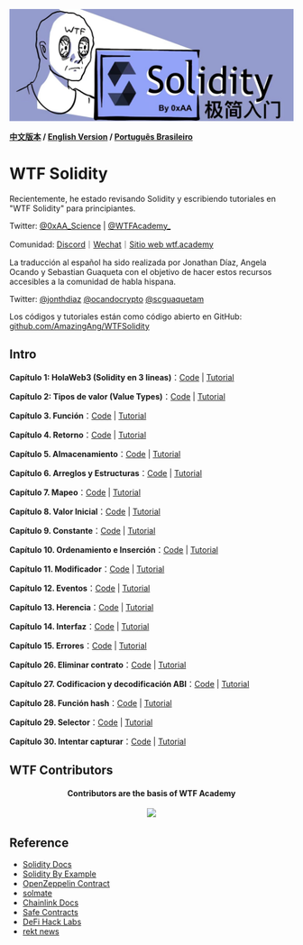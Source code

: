 ![](../../img/logo2.jpeg)

**[中文版本](https://github.com/AmazingAng/WTF-Solidity) / [English Version](../en/README.md) / [Português Brasileiro](../pt-br/README.md)**

# WTF Solidity

Recientemente, he estado revisando Solidity y escribiendo tutoriales en "WTF Solidity" para principiantes.

Twitter: [@0xAA_Science](https://twitter.com/0xAA_Science) | [@WTFAcademy_](https://twitter.com/WTFAcademy_)

Comunidad: [Discord](https://discord.gg/5akcruXrsk)｜[Wechat](https://docs.google.com/forms/d/e/1FAIpQLSe4KGT8Sh6sJ7hedQRuIYirOoZK_85miz3dw7vA1-YjodgJ-A/viewform?usp=sf_link)｜[Sitio web wtf.academy](https://wtf.academy)

La traducción al español ha sido realizada por Jonathan Díaz, Angela Ocando y Sebastian Guaqueta con el objetivo de hacer estos recursos accesibles a la comunidad de habla hispana.

Twitter: [@jonthdiaz](https://twitter.com/jonthdiaz) [@ocandocrypto](https://twitter.com/ocandocrypto) [@scguaquetam](https://twitter.com/scguaquetam) 

Los códigos y tutoriales están como código abierto en GitHub: [github.com/AmazingAng/WTFSolidity](https://github.com/AmazingAng/WTFSolidity)


## Intro

**Capítulo 1: HolaWeb3 (Solidity en 3 lineas)**：[Code](./01_HolaWeb3_es/HolaWeb3.sol) | [Tutorial](./01_HolaWeb3_es/readme.md)

**Capítulo 2: Tipos de valor (Value Types)**：[Code](./02_TiposDeValor_es/ValueTypes.sol) | [Tutorial](./02_TiposDeValor_es/readme.md)

**Capítulo 3. Función**：[Code](./03_Funcion_es/Function.sol) | [Tutorial](./03_Funcion_es/readme.md)

**Capítulo 4. Retorno**：[Code](./04_Retorno_es/Return.sol) | [Tutorial](./04_Retorno_es/readme.md)

**Capítulo 5. Almacenamiento**：[Code](./05_AlmacenamientoInformacion_es/DataStorage.sol) | [Tutorial](./05_AlmacenamientoInformacion_es/readme.md)

**Capítulo 6. Arreglos y Estructuras**：[Code](./06_ArreglosyEstructuras_es/ArrayAndStruct.sol) | [Tutorial](./06_ArreglosyEstructuras_es/readme.md)

**Capítulo 7. Mapeo**：[Code](./07_Mapeo_es/Mapping.sol) | [Tutorial](./07_Mapeo_es/readme.md)

**Capítulo 8. Valor Inicial**：[Code](./08_ValorInicial_es/InitialValue.sol) | [Tutorial](./08_ValorInicial_es/readme.md)

**Capítulo 9. Constante**：[Code](./09_Constante_es/Constant.sol) | [Tutorial](./09_Constante_es/readme.md)

**Capítulo 10. Ordenamiento e Inserción**：[Code](./10_OrdenamientoInsercion_es/InsertionSort.sol) | [Tutorial](./10_OrdenamientoInsercion_es/readme.md)

**Capítulo 11. Modificador**：[Code](./11_Modificador_es/Owner.sol) | [Tutorial](./11_Modificador_es/readme.md)

**Capítulo 12. Eventos**：[Code](./12_Eventos_es/Event.sol) | [Tutorial](./12_Eventos_es/readme.md)

**Capítulo 13. Herencia**：[Code](./13_Herencia_es/Inheritance.sol) | [Tutorial](./13_Herencia_es/readme.md)

**Capítulo 14. Interfaz**：[Code](./14_Interfaces_es/Interface.sol) | [Tutorial](./14_Interfaces_es/readme.md)

**Capítulo 15. Errores**：[Code](./15_Errores_es/Error.sol) | [Tutorial](./15_Errores_es/readme.md)

**Capítulo 26. Eliminar contrato**：[Code](./26_EliminarContrato_es/DeleteContract.sol) | [Tutorial](./26_EliminarContrato_es/readme.md)

**Capítulo 27. Codificacion y decodificación ABI**：[Code](./27_CodificacionDecodificacionABI_es/ABIEncode.sol) | [Tutorial](./27_CodificacionDecodificacionABI_es/readme.md)

**Capítulo 28. Función hash**：[Code](./28_FuncionHash_es/Hash.sol) | [Tutorial](./28_FuncionHash_es/readme.md)

**Capítulo 29. Selector**：[Code](./29_Selector_es/Hash.sol) | [Tutorial](./29_Selector_es/readme.md)

**Capítulo 30. Intentar capturar**：[Code](./30_IntentarCapturar_es/TryCatch.sol) | [Tutorial](./30_IntentarCapturar_es/readme.md)

## WTF Contributors

<div align="center">
  <h4 align="center">
    Contributors are the basis of WTF Academy
  </h4>
  <a href="https://github.com/AmazingAng/WTFSolidity/graphs/contributors">
    <img src="https://contrib.rocks/image?repo=AmazingAng/WTFSolidity" />
  </a>
</div>

## Reference

- [Solidity Docs](https://docs.soliditylang.org/en/v0.8.17/)
- [Solidity By Example](https://solidity-by-example.org/)
- [OpenZeppelin Contract](https://github.com/OpenZeppelin/openzeppelin-contracts)
- [solmate](https://github.com/transmissions11/solmate)
- [Chainlink Docs](https://docs.chain.link/)
- [Safe Contracts](https://github.com/safe-global/safe-contracts)
- [DeFi Hack Labs](https://github.com/SunWeb3Sec/DeFiHackLabs)
- [rekt news](https://rekt.news/)
